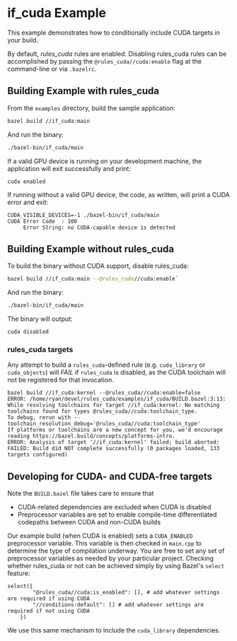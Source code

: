 # if_cuda Example

This example demonstrates how to conditionally include CUDA targets in your build.

By default, _rules_cuda_ rules are enabled. Disabling rules_cuda rules can be accomplished by passing the `@rules_cuda//cuda:enable`
flag at the command-line or via `.bazelrc`.

## Building Example with rules_cuda

From the `examples` directory, build the sample application:

```bash
bazel build //if_cuda:main
```

And run the binary:

```bash
./bazel-bin/if_cuda/main
```

If a valid GPU device is running on your development machine, the application will exit successfully and print:

```
cuda enabled
```

If running without a valid GPU device, the code, as written, will print a CUDA error and exit:

```
CUDA_VISIBLE_DEVICES=-1 ./bazel-bin/if_cuda/main
CUDA Error Code  : 100
     Error String: no CUDA-capable device is detected
```

## Building Example without rules_cuda

To build the binary without CUDA support, disable rules_cuda:

```bash
bazel build //if_cuda:main --@rules_cuda//cuda:enable`
```

And run the binary:

```bash
./bazel-bin/if_cuda/main
```

The binary will output:

```
cuda disabled
```

### rules_cuda targets

Any attempt to build a `rules_cuda`-defined rule (e.g. `cuda_library` or `cuda_objects`) will _FAIL_ if `rules_cuda` is disabled, as the CUDA toolchain will not be registered for that invocation.

```
bazel build //if_cuda:kernel --@rules_cuda//cuda:enable=false
ERROR: /home/ryan/devel/rules_cuda/examples/if_cuda/BUILD.bazel:3:13: While resolving toolchains for target //if_cuda:kernel: No matching toolchains found for types @rules_cuda//cuda:toolchain_type.
To debug, rerun with --toolchain_resolution_debug='@rules_cuda//cuda:toolchain_type'
If platforms or toolchains are a new concept for you, we'd encourage reading https://bazel.build/concepts/platforms-intro.
ERROR: Analysis of target '//if_cuda:kernel' failed; build aborted:
FAILED: Build did NOT complete successfully (0 packages loaded, 133 targets configured)
```

## Developing for CUDA- and CUDA-free targets

Note the `BUILD.bazel` file takes care to ensure that

- CUDA-related dependencies are excluded when CUDA is disabled
- Preprocessor variables are set to enable compile-time differentiated codepaths between CUDA and non-CUDA builds

Our example build (when CUDA is enabled) sets a `CUDA_ENABLED` preprocessor variable. This variable is then checked in `main.cpp` to determine
the type of compilation underway. You are free to set any set of preprocessor variables as needed by your particular project. Checking whether
rules_cuda or not can be achieved simply by using Bazel's `select` feature:

```
select({
        "@rules_cuda//cuda:is_enabled": [], # add whatever settings are required if using CUDA
        "//conditions:default": [] # add whatever settings are required if not using CUDA
    })
```

We use this same mechanism to include the `cuda_library` dependencies.
